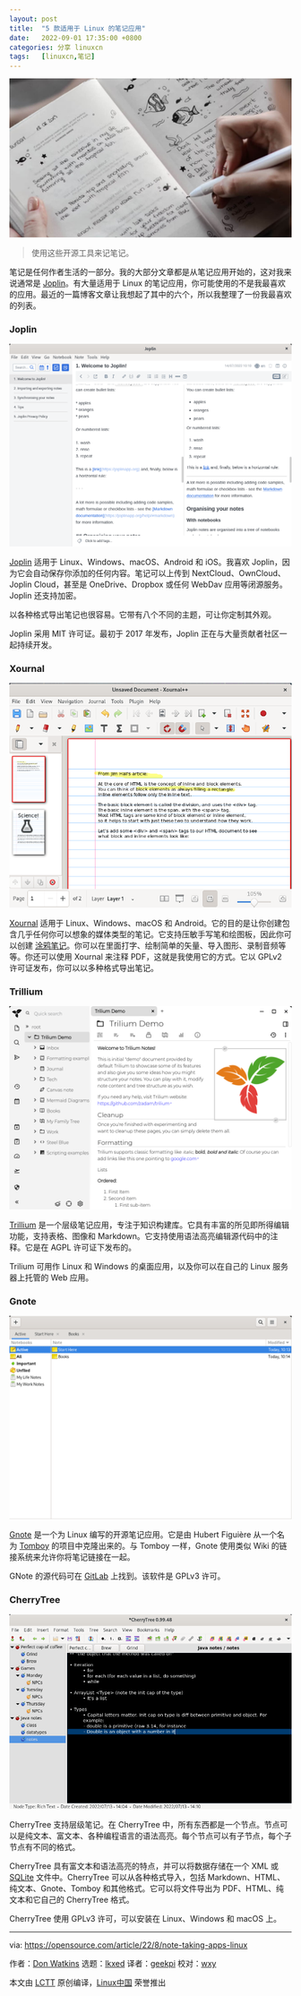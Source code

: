 ```yaml
---
layout: post
title:	"5 款适用于 Linux 的笔记应用"
date:	2022-09-01 17:35:00 +0800 
categories:	分享 linuxcn 
tags:	[linuxcn,笔记]
---
```



![](/Asserts/Images/album/202209/01/173456nfc42fnqkiwfkh90.jpg)



> 
> 使用这些开源工具来记笔记。
> 
> 
> 


笔记是任何作者生活的一部分。我的大部分文章都是从笔记应用开始的，这对我来说通常是 [Joplin](https://opensource.com/article/21/1/notes-joplin)。有大量适用于 Linux 的笔记应用，你可能使用的不是我最喜欢的应用。最近的一篇博客文章让我想起了其中的六个，所以我整理了一份我最喜欢的列表。


### Joplin


![Joplin](/Asserts/Images/album/202209/01/173500gygrfela3hyccz2c.png)


[Joplin](https://joplinapp.org/) 适用于 Linux、Windows、macOS、Android 和 iOS。我喜欢 Joplin，因为它会自动保存你添加的任何内容。笔记可以上传到 NextCloud、OwnCloud、Joplin Cloud，甚至是 OneDrive、Dropbox 或任何 WebDav 应用等闭源服务。Joplin 还支持加密。


以各种格式导出笔记也很容易。它带有八个不同的主题，可让你定制其外观。


Joplin 采用 MIT 许可证。最初于 2017 年发布，Joplin 正在与大量贡献者社区一起持续开发。


### Xournal


![Xournal](/Asserts/Images/album/202209/01/173500jsigi6gqgmdwnoap.png)


[Xournal](https://xournalpp.github.io/) 适用于 Linux、Windows、macOS 和 Android。它的目的是让你创建包含几乎任何你可以想象的媒体类型的笔记。它支持压敏手写笔和绘图板，因此你可以创建 [涂鸦笔记](https://opensource.com/article/22/6/open-source-sketchnotes)。你可以在里面打字、绘制简单的矢量、导入图形、录制音频等等。你还可以使用 Xournal 来注释 PDF，这就是我使用它的方式。它以 GPLv2 许可证发布，你可以以多种格式导出笔记。


### Trillium


![Trillium](/Asserts/Images/album/202209/01/173501u986lfd1fsp3pdc9.png)


[Trillium](https://github.com/zadam/trilium) 是一个层级笔记应用，专注于知识构建库。它具有丰富的所见即所得编辑功能，支持表格、图像和 Markdown。它支持使用语法高亮编辑源代码中的注释。它是在 AGPL 许可证下发布的。


Trilium 可用作 Linux 和 Windows 的桌面应用，以及你可以在自己的 Linux 服务器上托管的 Web 应用。


### Gnote


![Gnote](/Asserts/Images/album/202209/01/173501xp0hil2j22z5z80e.png)


[Gnote](https://wiki.gnome.org/Apps/Gnote) 是一个为 Linux 编写的开源笔记应用。它是由 Hubert Figuière 从一个名为 [Tomboy](https://wiki.gnome.org/Apps/Tomboy) 的项目中克隆出来的。与 Tomboy 一样，Gnote 使用类似 Wiki 的链接系统来允许你将笔记链接在一起。


GNote 的源代码可在 [GitLab](https://gitlab.gnome.org/GNOME/gnote) 上找到。该软件是 GPLv3 许可。


### CherryTree


![CherryTree](/Asserts/Images/album/202209/01/173502bdbg4qqqzdbcqdee.png)


CherryTree 支持层级笔记。在 CherryTree 中，所有东西都是一个节点。节点可以是纯文本、富文本、各种编程语言的语法高亮。每个节点可以有子节点，每个子节点有不同的格式。


CherryTree 具有富文本和语法高亮的特点，并可以将数据存储在一个 XML 或 [SQLite](https://opensource.com/article/21/2/sqlite3-cheat-sheet) 文件中。CherryTree 可以从各种格式导入，包括 Markdown、HTML、纯文本、Gnote、Tomboy 和其他格式。它可以将文件导出为 PDF、HTML、纯文本和它自己的 CherryTree 格式。


CherryTree 使用 GPLv3 许可，可以安装在 Linux、Windows 和 macOS 上。




---


via: <https://opensource.com/article/22/8/note-taking-apps-linux>


作者：[Don Watkins](https://opensource.com/users/don-watkins) 选题：[lkxed](https://github.com/lkxed) 译者：[geekpi](https://github.com/geekpi) 校对：[wxy](https://github.com/wxy)


本文由 [LCTT](https://github.com/LCTT/TranslateProject) 原创编译，[Linux中国](https://linux.cn/) 荣誉推出
